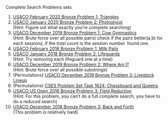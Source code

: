 Complete Search Problems sets
1. [USACO February 2020 Bronze Problem 1: Triangles](http://usaco.org/index.php?page=viewproblem2&cpid=1011)
2. [USACO January 2020 Bronze Problem 2: Photoshoot](http://www.usaco.org/index.php?page=viewproblem2&cpid=988)  
   (Hint: Figure out what exactly you’re complete searching)
3. [USACO December 2019 Bronze Problem 1: Cow Gymnastics](http://usaco.org/index.php?page=viewproblem2&cpid=963)  
   (Hint: Brute force over all possible pairs)
   check if the pairs better(a,b) for each sessions, if the total count is the session number. found one.
5. [USACO February 2016 Bronze Problem 1: Milk Pails](http://usaco.org/index.php?page=viewproblem2&cpid=615)
6. [USACO January 2018 Bronze Problem 2: Lifeguards](http://usaco.org/index.php?page=viewproblem2&cpid=784)  
   (Hint: Try removing each lifeguard one at a time)
7. [USACO December 2019 Bronze Problem 2: Where Am I?](http://usaco.org/index.php?page=viewproblem2&cpid=964)  
   (Hint: Brute force over all possible substrings)
8. (Permutations) [USACO December 2019 Bronze Problem 3: Livestock Lineup](http://usaco.org/index.php?page=viewproblem2&cpid=965)
9. (Permutations) [CSES Problem Set Task 1624: Chessboard and Queens](https://cses.fi/problemset/task/1624)
10. [USACO US Open 2016 Bronze Problem 3: Field Reduction](http://www.usaco.org/index.php?page=viewproblem2&cpid=641)  
   (Hint: For this problem, you can’t do a full complete search; you have to do a reduced search)
11. [USACO December 2018 Bronze Problem 3: Back and Forth](http://www.usaco.org/index.php?page=viewproblem2&cpid=857)  
    (This problem is relatively hard)
